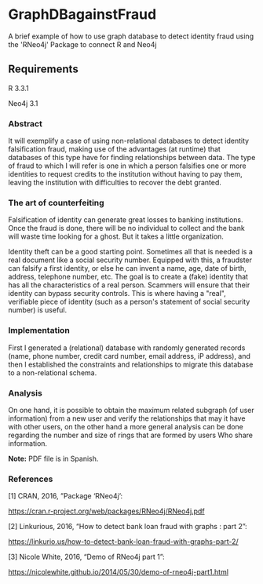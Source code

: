 # GraphDBagainstFraud
A brief example of how to use graph database to detect identity fraud using the 'RNeo4j' Package to connect R and Neo4j

## Requirements
R 3.3.1

Neo4j 3.1

### Abstract
It will exemplify a case of using non-relational databases to detect identity falsification fraud, making use of the advantages (at runtime) that databases of this type have for finding relationships between data.
The type of fraud to which I will refer is one in which a person falsifies one or more identities to request credits to the institution without having to pay them, leaving the institution with difficulties to recover the debt granted.

### The art of counterfeiting

Falsification of identity can generate great losses to banking institutions. Once the fraud is done, there will be no individual to collect and the bank will waste time looking for a ghost. But it takes a little organization.

Identity theft can be a good starting point. Sometimes all that is needed is a real document like a social security number. Equipped with this, a fraudster can falsify a first identity, or else he can invent a name, age, date of birth, address, telephone number, etc. The goal is to create a (fake) identity that has all the characteristics of a real person. Scammers will ensure that their identity can bypass security controls. This is where having a "real", verifiable piece of identity (such as a person's statement of social security number) is useful.

### Implementation

First I generated a (relational) database with randomly generated records (name, phone number, credit card number, email address, iP address), and then I established the constraints and relationships to migrate this database to a non-relational schema.

### Analysis

On one hand, it is possible to obtain the maximum related subgraph (of user information) from a new user and verify the relationships that may it have with other users, on the other hand a more general analysis can be done regarding the number and size of rings that are formed by users Who share information.

**Note:** PDF file is in Spanish.

### References

[1] CRAN, 2016, ”Package ‘RNeo4j’:

https://cran.r-project.org/web/packages/RNeo4j/RNeo4j.pdf

[2] Linkurious, 2016, “How to detect bank loan fraud with graphs : part 2”: 

https://linkurio.us/how-to-detect-bank-loan-fraud-with-graphs-part-2/

[3] Nicole White, 2016, “Demo of RNeo4j part 1”:

https://nicolewhite.github.io/2014/05/30/demo-of-rneo4j-part1.html
